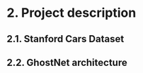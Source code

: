 # 2. Project description

## 2.1. Stanford Cars Dataset <a name="stanford-cars-dataset"></a>

## 2.2. GhostNet architecture <a name="ghostnet-architecture"></a>
